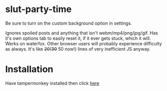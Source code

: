 # slut-party-time
Be sure to turn on the custom background option in settings.

Ignores spoiled posts and anything that isn't webm/mp4/png/jpg/gif. Has it's own options tab to easily reset it, if it ever gets stuck, which it will. Werks on waterfox. Other browser users will probably experience difficulty as always.
It's like ~~20~~(~~30~~ 50 now!) lines of very inefficient JS anyway.

# Installation
Have tampermonkey installed then click [here](https://github.com/ryushunosuke/slut-party-time/raw/master/slut-party-time.user.js)